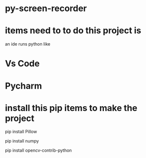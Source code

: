 # py-screen-recorder 


# items need to to do this project is

an ide runs python like

# Vs Code
# Pycharm


# install this  pip items to make the project


pip install Pillow


pip install numpy

pip install opencv-contrib-python

